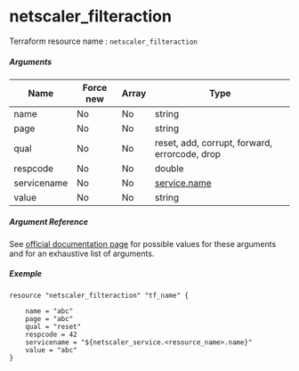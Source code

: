 # netscaler_filteraction

Terraform resource name : ```netscaler_filteraction```

##### Arguments

| Name | Force new | Array | Type |
|----|----|----|----|
|name|No|No|string|
|page|No|No|string|
|qual|No|No|reset, add, corrupt, forward, errorcode, drop|
|respcode|No|No|double|
|servicename|No|No|[service.name](/doc/resources/service.md)|
|value|No|No|string|

##### Argument Reference

See [official documentation page](https://developer-docs.citrix.com/projects/netscaler-nitro-api/en/11.0/configuration/filter/filteraction/filteraction/) for possible values for these arguments and for an exhaustive list of arguments.

##### Exemple

```
resource "netscaler_filteraction" "tf_name" {

    name = "abc"
    page = "abc"
    qual = "reset"
    respcode = 42
    servicename = "${netscaler_service.<resource_name>.name}"
    value = "abc"
}
```

